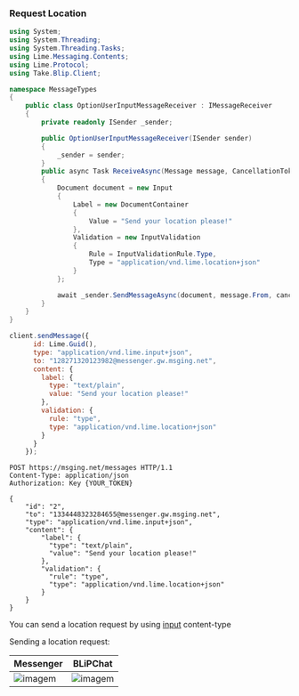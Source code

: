 ### Request Location

```csharp
using System;
using System.Threading;
using System.Threading.Tasks;
using Lime.Messaging.Contents;
using Lime.Protocol;
using Take.Blip.Client;

namespace MessageTypes
{
    public class OptionUserInputMessageReceiver : IMessageReceiver
    {
        private readonly ISender _sender;

        public OptionUserInputMessageReceiver(ISender sender)
        {
            _sender = sender;
        }
        public async Task ReceiveAsync(Message message, CancellationToken cancellationToken)
        {
            Document document = new Input
            {
                Label = new DocumentContainer
                {
                    Value = "Send your location please!"
                },
                Validation = new InputValidation
                {
                    Rule = InputValidationRule.Type,
                    Type = "application/vnd.lime.location+json"
                }
            };

            await _sender.SendMessageAsync(document, message.From, cancellationToken);
        }
    }
}
```
```javascript
client.sendMessage({
      id: Lime.Guid(),
      type: "application/vnd.lime.input+json",
      to: "128271320123982@messenger.gw.msging.net",
      content: {
        label: {
          type: "text/plain",
          value: "Send your location please!"
        },
        validation: {
          rule: "type",
          type: "application/vnd.lime.location+json"
        }
      }
    });
```

```http
POST https://msging.net/messages HTTP/1.1
Content-Type: application/json
Authorization: Key {YOUR_TOKEN}

{
    "id": "2",
    "to": "1334448323284655@messenger.gw.msging.net",
    "type": "application/vnd.lime.input+json",
    "content": {
        "label": {
          "type": "text/plain",
          "value": "Send your location please!"
        },
        "validation": {
          "rule": "type",
          "type": "application/vnd.lime.location+json"
        }
    }
}
```


You can send a location request by using [input](/#user-input) content-type

Sending a location request:

| Messenger                         | BLiPChat                                          |
|-----------------------------------|---------------------------------------------------|
| ![imagem](images/input_location_mssngr.png) | ![imagem](inputLocationBlipCHat.png)    |


